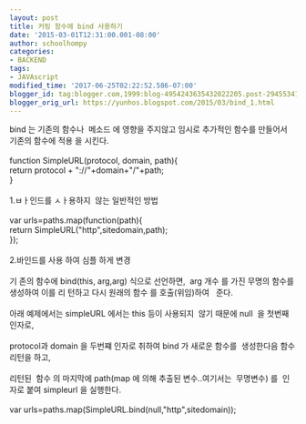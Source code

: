 ```yaml
---
layout: post
title: 커링 함수에 bind 사용하기
date: '2015-03-01T12:31:00.001-08:00'
author: schoolhompy
categories:
- BACKEND
tags:
- JAVAscript
modified_time: '2017-06-25T02:22:52.586-07:00'
blogger_id: tag:blogger.com,1999:blog-4954243635432022205.post-2945534106492592489
blogger_orig_url: https://yunhos.blogspot.com/2015/03/bind_1.html
---
```


bind 는 기존의 함수나  메소드 에 영향을 주지않고 임시로 추가적인 함수를 만들어서 기존의 함수에 적용 을 시킨다.<br/><br/>function SimpleURL(protocol, domain, path){<br/>return protocol + "://"+domain+"/"+path;<br/>}<br/><br/>1.ㅂㅏ인드를 ㅅㅏ용하지  않는 일반적인 방법<br/><br/>var urls=paths.map(function(path){<br/>return SimpleURL("http",sitedomain,path);<br/>});<br/><br/>2.바인드를 사용 하여 심플 하게 변경<br/><br/>기 존의 함수에 bind(this, arg,arg) 식으로 선언하면,  arg 개수 를 가진 무명의 함수를 생성하여 이를 리 턴하고 다시 원래의 함수 를 호출(위임)하여   준다.<br/><br/>아래 예제에서는 simpleURL 에서는 this 등이 사용되지  않기 때문에 null  을 첫번째 인자로,<br/><br/>protocol과 domain 을 두번쨰 인자로 취하여 bind 가 새로운 함수를  생성한다음 함수리턴을 하고,<br/><br/>리턴된  함수 의 마지막에 path(map 에 의해 추출된 변수..여기서는  무명변수) 를  인자로 붙여 simpleurl 을 실행한다.<br/><br/>var urls=paths.map(SimpleURL.bind(null,"http",sitedomain));
